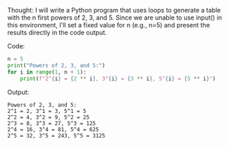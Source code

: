  Thought: I will write a Python program that uses loops to generate a table with the n first powers of 2, 3, and 5. Since we are unable to use input() in this environment, I'll set a fixed value for n (e.g., n=5) and present the results directly in the code output.

   Code:
```python
n = 5
print("Powers of 2, 3, and 5:")
for i in range(1, n + 1):
    print(f"2^{i} = {2 ** i}, 3^{i} = {3 ** i}, 5^{i} = {5 ** i}")
```

   Output:
```
Powers of 2, 3, and 5:
2^1 = 2, 3^1 = 3, 5^1 = 5
2^2 = 4, 3^2 = 9, 5^2 = 25
2^3 = 8, 3^3 = 27, 5^3 = 125
2^4 = 16, 3^4 = 81, 5^4 = 625
2^5 = 32, 3^5 = 243, 5^5 = 3125
```